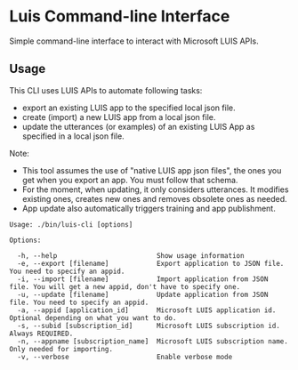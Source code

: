 # Luis Command-line Interface

Simple command-line interface to interact with Microsoft LUIS APIs.

## Usage

This CLI uses LUIS APIs to automate following tasks:
* export an existing LUIS app to the specified local json file.
* create (import) a new LUIS app from a local json file.
* update the utterances (or examples) of an existing LUIS App as specified in a local json file.

Note:
* This tool assumes the use of "native LUIS app json files", the ones you get when you export an app. You must follow that schema.
* For the moment, when updating, it only considers utterances. It modifies existing ones, creates new ones and removes obsolete ones as needed.
* App update also automatically triggers training and app publishment.

```
Usage: ./bin/luis-cli [options]

Options:

  -h, --help                         Show usage information
  -e, --export [filename]            Export application to JSON file. You need to specify an appid.
  -i, --import [filename]            Import application from JSON file. You will get a new appid, don't have to specify one.
  -u, --update [filename]            Update application from JSON file. You need to specify an appid.
  -a, --appid [application_id]       Microsoft LUIS application id. Optional depending on what you want to do.
  -s, --subid [subscription_id]      Microsoft LUIS subscription id. Always REQUIRED.
  -n, --appname [subscription_name]  Microsoft LUIS subscription name. Only needed for importing.
  -v, --verbose                      Enable verbose mode
```
